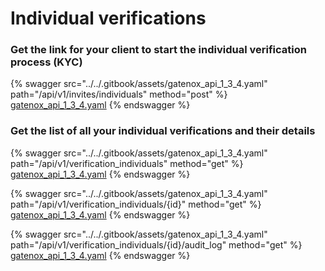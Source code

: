 # Individual verifications

### Get the link for your client to start the individual verification process (KYC)

{% swagger src="../../.gitbook/assets/gatenox_api_1_3_4.yaml" path="/api/v1/invites/individuals" method="post" %}
[gatenox_api_1_3_4.yaml](../../.gitbook/assets/gatenox_api_1_3_4.yaml)
{% endswagger %}

### Get the list of all your individual verifications and their details

{% swagger src="../../.gitbook/assets/gatenox_api_1_3_4.yaml" path="/api/v1/verification_individuals" method="get" %}
[gatenox_api_1_3_4.yaml](../../.gitbook/assets/gatenox_api_1_3_4.yaml)
{% endswagger %}

{% swagger src="../../.gitbook/assets/gatenox_api_1_3_4.yaml" path="/api/v1/verification_individuals/{id}" method="get" %}
[gatenox_api_1_3_4.yaml](../../.gitbook/assets/gatenox_api_1_3_4.yaml)
{% endswagger %}

{% swagger src="../../.gitbook/assets/gatenox_api_1_3_4.yaml" path="/api/v1/verification_individuals/{id}/audit_log" method="get" %}
[gatenox_api_1_3_4.yaml](../../.gitbook/assets/gatenox_api_1_3_4.yaml)
{% endswagger %}
